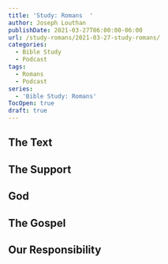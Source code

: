 ```yaml
---
title: 'Study: Romans  '
author: Joseph Louthan
publishDate: 2021-03-27T06:00:00-06:00
url: /study-romans/2021-03-27-study-romans/
categories:
  - Bible Study
  - Podcast
tags:
  - Romans
  - Podcast
series:
  - 'Bible Study: Romans'
TocOpen: true
draft: true
---
```

## The Text



## The Support



## God



## The Gospel



## Our Responsibility



